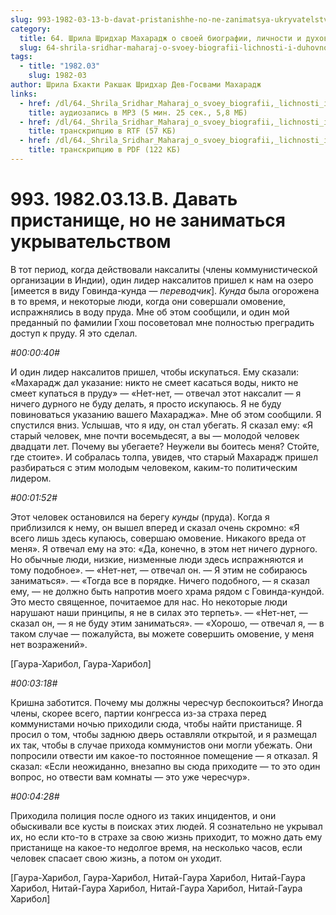 ```yaml
---
slug: 993-1982-03-13-b-davat-pristanishhe-no-ne-zanimatsya-ukryvatelstvom
category:
  title: 64. Шрила Шридхар Махарадж о своей биографии, личности и духовном опыте
  slug: 64-shrila-sridhar-maharaj-o-svoey-biografii-lichnosti-i-duhovnom-opyte
tags:
  - title: "1982.03"
    slug: 1982-03
author: Шрила Бхакти Ракшак Шридхар Дев-Госвами Махарадж
links:
  - href: /dl/64._Shrila_Sridhar_Maharaj_o_svoey_biografii,_lichnosti_i_duhovnom_opyte/993_1982.03.13.B_SridharMj_Davat_pristanishhe_no_ne_zanimatsja_ukryvatelstvom.mp3
    title: аудиозапись в MP3 (5 мин. 25 сек., 5,8 МБ)
  - href: /dl/64._Shrila_Sridhar_Maharaj_o_svoey_biografii,_lichnosti_i_duhovnom_opyte/993_1982.03.13.B_SridharMj_Davat_pristanishhe_no_ne_zanimatsja_ukryvatelstvom.rtf
    title: транскрипцию в RTF (57 КБ)
  - href: /dl/64._Shrila_Sridhar_Maharaj_o_svoey_biografii,_lichnosti_i_duhovnom_opyte/993_1982.03.13.B_SridharMj_Davat_pristanishhe_no_ne_zanimatsja_ukryvatelstvom.pdf
    title: транскрипцию в PDF (122 КБ)
---
```


# 993. 1982.03.13.B. Давать пристанище, но не заниматься укрывательством

В тот период, когда действовали наксалиты (члены коммунистической организации в Индии), один лидер наксалитов пришел к нам на озеро [имеется в виду Говинда-кунда — *переводчик*]. *Кунда* была огорожена в то время, и некоторые люди, когда они совершали омовение, испражнялись в воду пруда. Мне об этом сообщили, и один мой преданный по фамилии Гхош посоветовал мне полностью преградить доступ к пруду. Я это сделал.

*#00:00:40#*

И один лидер наксалитов пришел, чтобы искупаться. Ему сказали: «Махарадж дал указание: никто не смеет касаться воды, никто не смеет купаться в пруду» — «Нет-нет, — отвечал этот наксалит — я ничего дурного не буду делать, я просто искупаюсь. Я не буду повиноваться указанию вашего Махараджа». Мне об этом сообщили. Я спустился вниз. Услышав, что я иду, он стал убегать. Я сказал ему: «Я старый человек, мне почти восемьдесят, а вы — молодой человек двадцати лет. Почему вы убегаете? Неужели вы боитесь меня? Стойте, где стоите». И собралась толпа, увидев, что старый Махарадж пришел разбираться с этим молодым человеком, каким-то политическим лидером.

*#00:01:52#*

Этот человек остановился на берегу *кунды* (пруда). Когда я приблизился к нему, он вышел вперед и сказал очень скромно: «Я всего лишь здесь купаюсь, совершаю омовение. Никакого вреда от меня». Я отвечал ему на это: «Да, конечно, в этом нет ничего дурного. Но обычные люди, низкие, низменные люди здесь испражняются и тому подобное». — «Нет-нет, — отвечал он. — Я этим не собираюсь заниматься». — «Тогда все в порядке. Ничего подобного, — я сказал ему, — не должно быть напротив моего храма рядом с Говинда-кундой. Это место священное, почитаемое для нас. Но некоторые люди нарушают наши принципы, я не в силах это терпеть». — «Нет-нет, — сказал он, — я не буду этим заниматься». — «Хорошо, — отвечал я, — в таком случае — пожалуйста, вы можете совершить омовение, у меня нет возражений».

[Гаура-Харибол, Гаура-Харибол]

*#00:03:18#*

Кришна заботится. Почему мы должны чересчур беспокоиться? Иногда члены, скорее всего, партии конгресса из-за страха перед коммунистами ночью приходили сюда, чтобы найти пристанище. Я просил о том, чтобы заднюю дверь оставляли открытой, и я размещал их так, чтобы в случае прихода коммунистов они могли убежать. Они попросили отвести им какое-то постоянное помещение — я отказал. Я сказал: «Если неожиданно, внезапно вы сюда приходите — то это один вопрос, но отвести вам комнаты — это уже чересчур».

*#00:04:28#*

Приходила полиция после одного из таких инцидентов, и они обыскивали все кусты в поисках этих людей. Я сознательно не укрывал их, но если кто-то в страхе за свою жизнь приходит, то можно дать ему пристанище на какое-то недолгое время, на несколько часов, если человек спасает свою жизнь, а потом он уходит.

[Гаура-Харибол, Гаура-Харибол, Нитай-Гаура Харибол, Нитай-Гаура Харибол, Нитай-Гаура Харибол, Нитай-Гаура Харибол, Нитай-Гаура Харибол]

